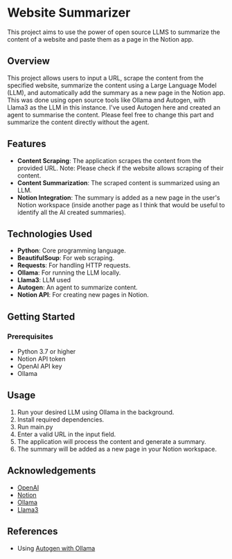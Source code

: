 # Website Summarizer
This project aims to use the power of open source LLMS to summarize the content of a website and paste them as a page in the Notion app.

## Overview
This project allows users to input a URL, scrape the content from the specified website, summarize the content using a Large Language Model (LLM), and automatically add the summary as a new page in the Notion app. This was done using open source tools like Ollama and Autogen, with Llama3 as the LLM in this instance. I've used Autogen here and created an agent to summarise the content. Please feel free to change this part and summarize the content directly without the agent.

## Features
- **Content Scraping**: The application scrapes the content from the provided URL. Note: Please check if the website allows scraping of their content.
- **Content Summarization**: The scraped content is summarized using an LLM.
- **Notion Integration**: The summary is added as a new page in the user's Notion workspace (inside another page as I think that would be useful to identify all the AI created summaries).

## Technologies Used
- **Python**: Core programming language.
- **BeautifulSoup**: For web scraping.
- **Requests**: For handling HTTP requests.
- **Ollama**: For running the LLM locally.
- **Llama3**: LLM used
- **Autogen**: An agent to summarize content.
- **Notion API**: For creating new pages in Notion.

## Getting Started

### Prerequisites
- Python 3.7 or higher
- Notion API token
- OpenAI API key
- Ollama

## Usage

1. Run your desired LLM using Ollama in the background. 
2. Install required dependencies.
3. Run main.py
4. Enter a valid URL in the input field.
5. The application will process the content and generate a summary.
6. The summary will be added as a new page in your Notion workspace.

## Acknowledgements

- [OpenAI](https://openai.com/)
- [Notion](https://www.notion.so/)
- [Ollama](https://ollama.com/)
- [Llama3](https://llama.meta.com/llama3/)

## References
- Using [Autogen with Ollama](https://microsoft.github.io/autogen/docs/topics/non-openai-models/local-litellm-ollama/)


